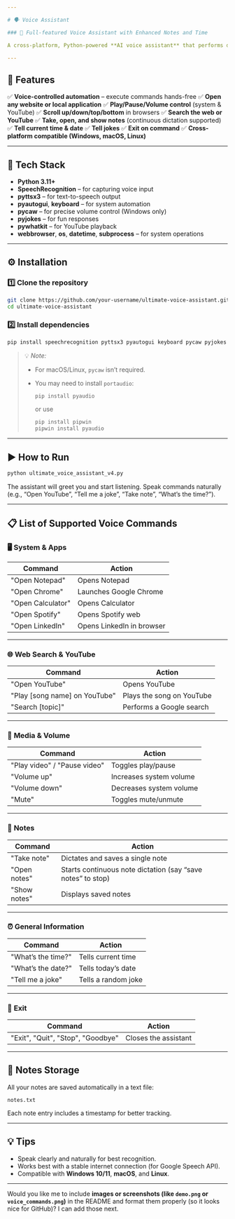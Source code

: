 ```yaml
---

# 🗣️ Voice Assistant 

### 🚀 Full-featured Voice Assistant with Enhanced Notes and Time

A cross-platform, Python-powered **AI voice assistant** that performs daily automation tasks — from opening apps and websites to controlling system volume, managing notes, playing YouTube songs, telling jokes, and much more.

---
```


## 🌟 Features

✅ **Voice-controlled automation** – execute commands hands-free
✅ **Open any website or local application**
✅ **Play/Pause/Volume control** (system & YouTube)
✅ **Scroll up/down/top/bottom** in browsers
✅ **Search the web or YouTube**
✅ **Take, open, and show notes** (continuous dictation supported)
✅ **Tell current time & date**
✅ **Tell jokes**
✅ **Exit on command**
✅ **Cross-platform compatible (Windows, macOS, Linux)**

---

## 🧠 Tech Stack

* **Python 3.11+**
* **SpeechRecognition** – for capturing voice input
* **pyttsx3** – for text-to-speech output
* **pyautogui**, **keyboard** – for system automation
* **pycaw** – for precise volume control (Windows only)
* **pyjokes** – for fun responses
* **pywhatkit** – for YouTube playback
* **webbrowser**, **os**, **datetime**, **subprocess** – for system operations

---

## ⚙️ Installation

### 1️⃣ Clone the repository

```bash
git clone https://github.com/your-username/ultimate-voice-assistant.git
cd ultimate-voice-assistant
```

### 2️⃣ Install dependencies

```bash
pip install speechrecognition pyttsx3 pyautogui keyboard pycaw pyjokes pywhatkit comtypes
```

> 💡 *Note:*
>
> * For macOS/Linux, `pycaw` isn’t required.
> * You may need to install `portaudio`:
>
>   ```bash
>   pip install pyaudio
>   ```
>
>   or use
>
>   ```bash
>   pip install pipwin
>   pipwin install pyaudio
>   ```

---

## ▶️ How to Run

```bash
python ultimate_voice_assistant_v4.py
```

The assistant will greet you and start listening.
Speak commands naturally (e.g., “Open YouTube”, “Tell me a joke”, “Take note”, “What’s the time?”).

---

## 📋 List of Supported Voice Commands

### 🖥️ **System & Apps**

| Command           | Action                    |
| ----------------- | ------------------------- |
| "Open Notepad"    | Opens Notepad             |
| "Open Chrome"     | Launches Google Chrome    |
| "Open Calculator" | Opens Calculator          |
| "Open Spotify"    | Opens Spotify web         |
| "Open LinkedIn"   | Opens LinkedIn in browser |

---

### 🌐 **Web Search & YouTube**

| Command                       | Action                    |
| ----------------------------- | ------------------------- |
| "Open YouTube"                | Opens YouTube             |
| "Play [song name] on YouTube" | Plays the song on YouTube |
| "Search [topic]"              | Performs a Google search  |

---

### 🎵 **Media & Volume**

| Command                      | Action                  |
| ---------------------------- | ----------------------- |
| "Play video" / "Pause video" | Toggles play/pause      |
| "Volume up"                  | Increases system volume |
| "Volume down"                | Decreases system volume |
| "Mute"                       | Toggles mute/unmute     |

---

### 📝 **Notes**

| Command      | Action                                                      |
| ------------ | ----------------------------------------------------------- |
| "Take note"  | Dictates and saves a single note                            |
| "Open notes" | Starts continuous note dictation (say “save notes” to stop) |
| "Show notes" | Displays saved notes                                        |

---

### ⏰ **General Information**

| Command            | Action              |
| ------------------ | ------------------- |
| "What’s the time?" | Tells current time  |
| "What’s the date?" | Tells today’s date  |
| "Tell me a joke"   | Tells a random joke |

---

### 🚪 **Exit**

| Command                           | Action               |
| --------------------------------- | -------------------- |
| "Exit", "Quit", "Stop", "Goodbye" | Closes the assistant |

---

## 🧾 Notes Storage

All your notes are saved automatically in a text file:

```
notes.txt
```

Each note entry includes a timestamp for better tracking.

---

## 💡 Tips

* Speak clearly and naturally for best recognition.
* Works best with a stable internet connection (for Google Speech API).
* Compatible with **Windows 10/11**, **macOS**, and **Linux**.

---

Would you like me to include **images or screenshots (like `demo.png` or `voice_commands.png`)** in the README and format them properly (so it looks nice for GitHub)? I can add those next.
